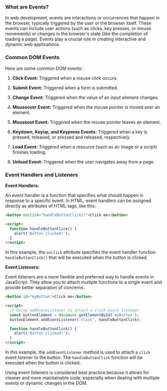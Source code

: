 ### What are Events?

In web development, events are interactions or occurrences that happen in the browser, typically triggered by the user or the browser itself. These events can include user actions (such as clicks, key presses, or mouse movements) or changes in the browser's state (like the completion of loading a page). Events play a crucial role in creating interactive and dynamic web applications.

### Common DOM Events

Here are some common DOM events:

1. **Click Event:** Triggered when a mouse click occurs.

2. **Submit Event:** Triggered when a form is submitted.

3. **Change Event:** Triggered when the value of an input element changes.

4. **Mouseover Event:** Triggered when the mouse pointer is moved over an element.

5. **Mouseout Event:** Triggered when the mouse pointer leaves an element.

6. **Keydown, Keyup, and Keypress Events:** Triggered when a key is pressed, released, or pressed and released, respectively.

7. **Load Event:** Triggered when a resource (such as an image or a script) finishes loading.

8. **Unload Event:** Triggered when the user navigates away from a page.

### Event Handlers and Listeners

**Event Handlers:**

An event handler is a function that specifies what should happen in response to a specific event. In HTML, event handlers can be assigned directly as attributes of HTML tags, like this:

```html
<button onclick="handleButtonClick()">Click me</button>

<script>
  function handleButtonClick() {
    alert('Button clicked!');
  }
</script>
```

In this example, the `onclick` attribute specifies the event handler function `handleButtonClick()` that will be executed when the button is clicked.

**Event Listeners:**

Event listeners are a more flexible and preferred way to handle events in JavaScript. They allow you to attach multiple functions to a single event and provide better separation of concerns.

```html
<button id="myButton">Click me</button>

<script>
  // Using addEventListener to attach a click event listener
  const buttonElement = document.getElementById('myButton');
  buttonElement.addEventListener('click', handleButtonClick);

  function handleButtonClick() {
    alert('Button clicked!');
  }
</script>
```

In this example, the `addEventListener` method is used to attach a `click` event listener to the button. The `handleButtonClick` function will be executed when the button is clicked.

Using event listeners is considered best practice because it allows for cleaner and more maintainable code, especially when dealing with multiple events or dynamic changes in the DOM.
